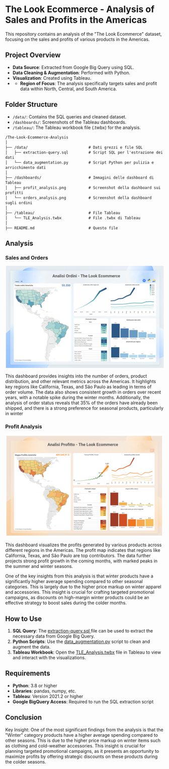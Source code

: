 # The Look Ecommerce - Analysis of Sales and Profits in the Americas

This repository contains an analysis of the "The Look Ecommerce" dataset, focusing on the sales and profits of various products in the Americas.

## Project Overview

- **Data Source**: Extracted from Google Big Query using SQL.
- **Data Cleaning & Augmentation**: Performed with Python.
- **Visualization**: Created using Tableau.
- - **Region of Focus**: The analysis specifically targets sales and profit data within North, Central, and South America.

## Folder Structure

- `/data/`: Contains the SQL queries and cleaned dataset.
- `/dashboards/`: Screenshots of the Tableau dashboards.
- `/tableau/`: The Tableau workbook file (.twbx) for the analysis.

```
/The-Look-Ecommerce-Analysis
│
├── /data/                           # Dati grezzi e file SQL
│   ├── extraction-query.sql         # Script SQL per l'estrazione dei dati
│   └── data_augmentation.py         # Script Python per pulizia e arricchimento dati
│
├── /dashboards/                     # Immagini delle dashboard di Tableau
│   ├── profit_analysis.png          # Screenshot della dashboard sui profitti
│   └── orders_analysis.png          # Screenshot della dashboard sugli ordini
│
├── /tableau/                        # File Tableau
│   └── TLE_Analysis.twbx            # File .twbx di Tableau
│
├── README.md                        # Questo file
```
## Analysis

### Sales and Orders

![Orders Analysis](./dashboards/orders_analysis.png)

This dashboard provides insights into the number of orders, product distribution, and other relevant metrics across the Americas. It highlights key regions like California, Texas, and São Paulo as leading in terms of order volume. The data also shows consistent growth in orders over recent years, with a notable spike during the winter months. Additionally, the analysis of order status reveals that 35% of the orders have already been shipped, and there is a strong preference for seasonal products, particularly in winter

### Profit Analysis

![Profit Analysis](./dashboards/profit_analysis.png)

This dashboard visualizes the profits generated by various products across different regions in the Americas. The profit map indicates that regions like California, Texas, and São Paulo are top contributors. The data further projects strong profit growth in the coming months, with marked peaks in the summer and winter seasons.

One of the key insights from this analysis is that winter products have a significantly higher average spending compared to other seasonal categories. This is largely due to the higher price markup on winter apparel and accessories. This insight is crucial for crafting targeted promotional campaigns, as discounts on high-margin winter products could be an effective strategy to boost sales during the colder months.

## How to Use

1. **SQL Query**: The [extraction-query.sql ](./data/extraction-query.sql) file can be used to extract the necessary data from Google Big Query.
2. **Python Scripts**: Use the [data_augmentation.py](./data/data_augmentation.py) script to clean and augment the data.
3. **Tableau Workbook**: Open the [TLE_Analysis.twbx](./tableau/) file in Tableau to view and interact with the visualizations.

## Requirements

- **Python**: 3.8 or higher
- **Libraries**: pandas, numpy, etc.
- **Tableau**: Version 2021.2 or higher
- **Google BigQuery Access**: Required to run the SQL extraction script


## Conclusion

Key Insight: One of the most significant findings from the analysis is that the "Winter" category products have a higher average spending compared to other seasons. This is due to the higher price markup on winter items such as clothing and cold-weather accessories. This insight is crucial for planning targeted promotional campaigns, as it presents an opportunity to maximize profits by offering strategic discounts on these products during the colder seasons.
